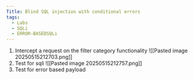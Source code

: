 ```yaml
---
Title: Blind SQL injection with conditional errors
tags:
  - Labs
  - SQLi
  - ERROR-BASEDSQLi
---
```

1. Intercept a request on the filter category functionality
![[Pasted image 20250515212703.png]]
2. Test for sqli
![[Pasted image 20250515212757.png]]
3. Test for error based payload







